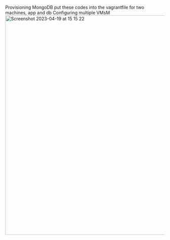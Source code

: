 Provisioning MongoDB
put these codes into the vagrantfile for two machines, app and db
Configuring multiple VMsM<img width="694" alt="Screenshot 2023-04-19 at 15 15 22" src="https://user-images.githubusercontent.com/129948378/233108966-6ea8ddc0-65c5-4834-b735-519cef494241.png">
